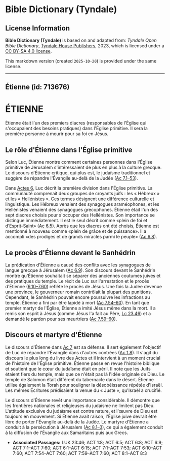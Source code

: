# Bible Dictionary (Tyndale)

## License Information

**Bible Dictionary (Tyndale)** is based on and adapted from: _Tyndale Open Bible Dictionary_, [Tyndale House Publishers](https://tyndaleopenresources.com/), 2023, which is licensed under a [CC BY-SA 4.0 license](https://creativecommons.org/licenses/by-sa/4.0/legalcode.en).

This markdown version (created `2025-10-20`) is provided under the same license.



--------------------------------

## Étienne (id: 713676)

ÉTIENNE
=======

Étienne était l'un des premiers diacres (responsables de l'Église qui s'occupaient des besoins pratiques) dans l'Église primitive. Il sera la première personne à mourir pour sa foi en Jésus.

Le rôle d'Étienne dans l'Église primitive
-----------------------------------------

Selon Luc, Étienne montre comment certaines personnes dans l'Église primitive de Jérusalem s'intéressaient de plus en plus à la culture grecque. Le discours d'Étienne critique, qui plus est, le judaïsme traditionnel et suggère de répandre l'Évangile au\-delà de la Judée ([Ac 7\.1–53](https://ref.ly/Acts7:1-Acts7:53)).

Dans [Actes 6](https://ref.ly/Acts6:1-Acts6:15), Luc décrit la première division dans l'Église primitive. La communauté comprenait deux groupes de croyants juifs : les « Hébreux » et les « Hellénistes ». Ces termes désignent une différence culturelle et linguistique. Les Hébreux venaient des synagogues araméophones, et les Hellénistes venaient des synagogues grecophones. Étienne était l'un des sept diacres choisis pour s'occuper des Hellénistes. Son importance se distingue immédiatement. Il est le seul décrit comme «plein de foi et d’Esprit\-Saint» ([Ac 6\.5](https://ref.ly/Acts6:5)). Après que les diacres ont été choisis, Étienne est mentionné à nouveau comme «plein de grâce et de puissance». Il a accompli «des prodiges et de grands miracles parmi le peuple» ([Ac 6\.8](https://ref.ly/Acts6:8)).

Le procès d'Étienne devant le Sanhédrin
---------------------------------------

La prédication d'Étienne a causé des conflits avec les synagogues de langue grecque à Jérusalem ([Ac 6\.9](https://ref.ly/Acts6:9)). Son discours devant le Sanhédrin montre qu'Étienne souhaitait se séparer des anciennes coutumes juives et des pratiques du temple. Le récit de Luc sur l'arrestation et le procès d'Étienne ([6\.10–7\.60](https://ref.ly/Acts6:10-Acts7:60)) reflète le procès de Jésus. Une fois la Judée devenue une province, le gouverneur romain contrôlait la plupart des punitions. Cependant, le Sanhédrin pouvait encore poursuivre les infractions au temple. Étienne a fini par être lapidé à mort ([Ac 7\.54–60](https://ref.ly/Acts7:54-Acts7:60)). En tant que premier martyr de l'Église, Étienne a imité Jésus même dans la mort. Il a remis son esprit à Jésus (comme Jésus l'a fait au Père, [Lc 23\.46](https://ref.ly/Luke23:46)) et a demandé le pardon pour ses meurtriers ([Ac 7\.59–60](https://ref.ly/Acts7:59-Acts7:60)).

Discours et martyre d'Étienne
-----------------------------

Le discours d'Étienne dans [Ac 7](https://ref.ly/Acts7:1-Acts7:60) est sa défense. Il sert également l'objectif de Luc de répandre l'Évangile dans d'autres contrées ([Ac 1\.8](https://ref.ly/Acts1:8)). Il s'agit du discours le plus long du livre des Actes et il intervient à un moment crucial de l'histoire de l'Église primitive. Étienne passe en revue l'histoire biblique et soutient que le cœur du judaïsme était en péril. Il note que les Juifs étaient fiers du temple, mais que ce n'était pas là l'idée originale de Dieu. Le temple de Salomon était différent du tabernacle dans le désert. Étienne utilise également la Torah pour souligner la désobéissance répétée d'Israël. Les mêmes Écritures prédisaient la venue du « Juste », qu'Israël a crucifié.

Le discours d'Étienne revêt une importance considérable. Il démontre que les frontières nationales et religieuses du judaïsme ne limitent pas Dieu. L'attitude exclusive du judaïsme est contre nature, et l'œuvre de Dieu est toujours en mouvement. Si Étienne avait raison, l'Église juive devrait être libre de porter l'Évangile au\-delà de la Judée. Le martyre d'Étienne a conduit à la persécution à Jérusalem ([Ac 8\.1–3](https://ref.ly/Acts8:1-Acts8:3)), ce qui a également conduit à la diffusion de l'Évangile aux Samaritains puis aux Grecs.

* **Associated Passages:** LUK 23:46; ACT 1:8; ACT 6:5; ACT 6:8; ACT 6:9; ACT 7:1–ACT 7:60; ACT 6:1–ACT 6:15; ACT 7:1–ACT 7:53; ACT 6:10–ACT 7:60; ACT 7:54–ACT 7:60; ACT 7:59–ACT 7:60; ACT 8:1–ACT 8:3

